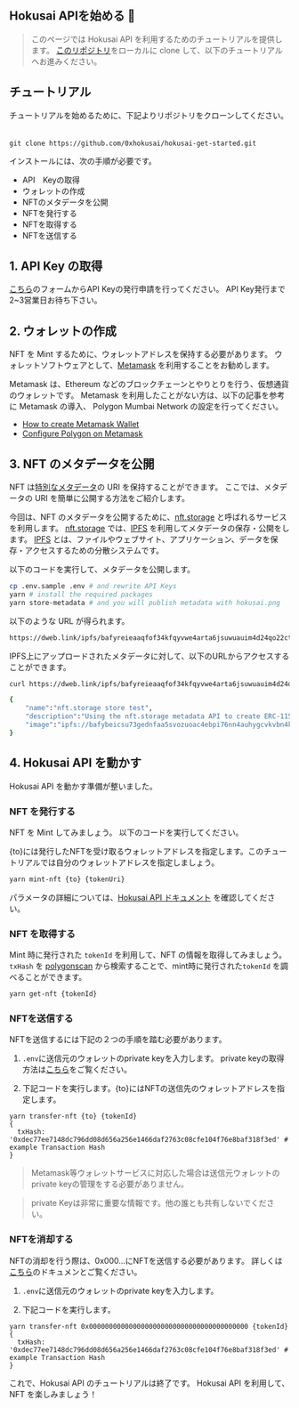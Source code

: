 ## Hokusai APIを始める 🌊

> このページでは Hokusai API を利用するためのチュートリアルを提供します。
[このリポジトリ](https://github.com/0xhokusai/hokusai-get-started)をローカルに clone して、以下のチュートリアルへお進みください。

## チュートリアル
チュートリアルを始めるために、下記よりリポジトリをクローンしてください。
　
```:bash
git clone https://github.com/0xhokusai/hokusai-get-started.git
```

インストールには、次の手順が必要です。
- API　Keyの取得
- ウォレットの作成
- NFTのメタデータを公開
- NFTを発行する
- NFTを取得する
- NFTを送信する

## 1. API Key の取得

[こちら](https://0xhokusai.notion.site/Hokusai-API-Application-form-a6d8118d416b41d88632396e3156cddb)のフォームからAPI Keyの発行申請を行ってください。
API Key発行まで2~3営業日お待ち下さい。

## 2. ウォレットの作成

NFT を Mint するために、ウォレットアドレスを保持する必要があります。
ウォレットソフトウェアとして、[Metamask](https://docs.metamask.io) を利用することをお勧めします。

Metamask は、Ethereum などのブロックチェーンとやりとりを行う、仮想通貨のウォレットです。
Metamask を利用したことがない方は、以下の記事を参考に Metamask の導入、 Polygon Mumbai Network の設定を行ってください。
- [How to create Metamask Wallet](https://docs.polygon.technology/docs/home/blockchain-basics/import-account-to-metamask)
- [Configure Polygon on Metamask](https://docs.polygon.technology/docs/home/blockchain-basics/import-account-to-metamask)

## 3. NFT のメタデータを公開

NFT は[特別なメタデータ](https://nftschool.dev/reference/metadata-schemas/#intro-to-json-schemas)の URI を保持することができます。
ここでは、メタデータの URI を簡単に公開する方法をご紹介します。

今回は、NFT のメタデータを公開するために、[nft.storage](https://nft.storage/) と呼ばれるサービスを利用します。
[nft.storage](https://nft.storage/) では、[IPFS](https://docs.ipfs.io/) を利用してメタデータの保存・公開をします。
[IPFS](https://docs.ipfs.io/) とは、ファイルやウェブサイト、アプリケーション、データを保存・アクセスするための分散システムです。

以下のコードを実行して、メタデータを公開します。

```bash
cp .env.sample .env # and rewrite API Keys
yarn # install the required packages
yarn store-metadata # and you will publish metadata with hokusai.png
```

以下のような URL が得られます。

```bash
https://dweb.link/ipfs/bafyreieaaqfof34kfqyvwe4arta6jsuwuauim4d24qo22ct2xnvjnlnrb4//metadata.json
```

IPFS上にアップロードされたメタデータに対して、以下のURLからアクセスすることができます。

```bash
curl https://dweb.link/ipfs/bafyreieaaqfof34kfqyvwe4arta6jsuwuauim4d24qo22ct2xnvjnlnrb4/metadata.json

{
    "name":"nft.storage store test",
    "description":"Using the nft.storage metadata API to create ERC-1155 compatible metadata.",
    "image":"ipfs://bafybeicsu73gednfaa5svozuoac4ebpi76nn4auhygcvkvbn4kk2vdv5ey/hokusai.png"
}
```

## 4. Hokusai API を動かす

Hokusai API を動かす準備が整いました。

### NFT を発行する

NFT を Mint してみましょう。
以下のコードを実行してください。

{to}には発行したNFTを受け取るウォレットアドレスを指定します。このチュートリアルでは自分のウォレットアドレスを指定しましょう。

```bash
yarn mint-nft {to} {tokenUri}
```

パラメータの詳細については、[Hokusai API ドキュメント](https://docs.hokusai.app/docs/swagger.yaml#mint-a-new-nft) を確認してください。

### NFT を取得する

Mint 時に発行された `tokenId` を利用して、NFT の情報を取得してみましょう。
`txHash` を [polygonscan](https://mumbai.polygonscan.com/) から検索することで、mint時に発行された`tokenId` を調べることができます。

```bash
yarn get-nft {tokenId}
```

### NFTを送信する  
NFTを送信するには下記の２つの手順を踏む必要があります。

1. `.env`に送信元のウォレットのprivate keyを入力します。 private keyの取得方法は[こちら](https://metamask.zendesk.com/hc/en-us/articles/360015289632-How-to-Export-an-Account-Private-Key)をご覧ください。

2. 下記コードを実行します。{to}にはNFTの送信先のウォレットアドレスを指定します。　　


```:bash
yarn transfer-nft {to} {tokenId}
{
  txHash: '0xdec77ee7148dc796dd08d656a256e1466daf2763c08cfe104f76e8baf318f3ed' # example Transaction Hash
}
```
> Metamask等ウォレットサービスに対応した場合は送信元ウォレットのprivate keyの管理をする必要がありません。

> private Keyは非常に重要な情報です。他の誰とも共有しないでください。

### NFTを消却する  
NFTの消却を行う際は、0x000...にNFTを送信する必要があります。
詳しくは[こちら](docs/ja/burn.md)のドキュメンとご覧ください。


1. `.env`に送信元のウォレットのprivate keyを入力します。 

2. 下記コードを実行します。


```:bash
yarn transfer-nft 0x0000000000000000000000000000000000000000 {tokenId}
{
  txHash: '0xdec77ee7148dc796dd08d656a256e1466daf2763c08cfe104f76e8baf318f3ed' # example Transaction Hash
}
```

これで、Hokusai API のチュートリアルは終了です。
Hokusai API を利用して、NFT を楽しみましょう！
